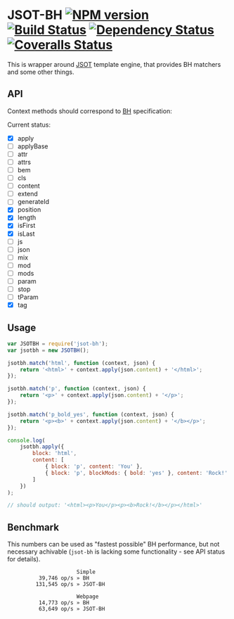 # JSOT-BH [![NPM version][npm-image]][npm-url] [![Build Status][travis-image]][travis-url] [![Dependency Status][depstat-image]][depstat-url] [![Coveralls Status][coveralls-image]][coveralls-url]

This is wrapper around [JSOT](https://github.com/floatdrop/jsot) template engine, that provides BH matchers and some other things.

## API

Context methods should correspond to [BH](https://github.com/enb-make/bh#%D0%9A%D0%BB%D0%B0%D1%81%D1%81-ctx) specification:

Current status:

 * [x] apply
 * [ ] applyBase
 * [ ] attr
 * [ ] attrs
 * [ ] bem
 * [ ] cls
 * [ ] content
 * [ ] extend
 * [ ] generateId
 * [x] position
 * [x] length
 * [x] isFirst
 * [x] isLast
 * [ ] js
 * [ ] json
 * [ ] mix
 * [ ] mod
 * [ ] mods
 * [ ] param
 * [ ] stop
 * [ ] tParam
 * [x] tag

## Usage

```js
var JSOTBH = require('jsot-bh');
var jsotbh = new JSOTBH();

jsotbh.match('html', function (context, json) {
    return '<html>' + context.apply(json.content) + '</html>';
});

jsotbh.match('p', function (context, json) {
    return '<p>' + context.apply(json.content) + '</p>';
});

jsotbh.match('p_bold_yes', function (context, json) {
    return '<p><b>' + context.apply(json.content) + '</b></p>';
});

console.log(
    jsotbh.apply({
        block: 'html',
        content: [
            { block: 'p', content: 'You' },
            { block: 'p', blockMods: { bold: 'yes' }, content: 'Rock!' }
        ]
    })
);

// should output: '<html><p>You</p><p><b>Rock!</b></p></html>'
```

## Benchmark

This numbers can be used as "fastest possible" BH performance, but not necessary achivable (`jsot-bh` is lacking some functionality - see API status for details).

```
                      Simple
          39,746 op/s » BH
         131,545 op/s » JSOT-BH

                      Webpage
          14,773 op/s » BH
          63,649 op/s » JSOT-BH
```

[npm-url]: https://npmjs.org/package/jsot-bh
[npm-image]: http://img.shields.io/npm/v/jsot-bh.svg

[travis-url]: https://travis-ci.org/floatdrop/jsot-bh
[travis-image]: http://img.shields.io/travis/floatdrop/jsot-bh.svg

[depstat-url]: https://david-dm.org/floatdrop/jsot-bh
[depstat-image]: https://david-dm.org/floatdrop/jsot-bh.svg?theme=shields.io

[coveralls-url]: https://coveralls.io/r/floatdrop/jsot-bh
[coveralls-image]: http://img.shields.io/coveralls/floatdrop/jsot-bh/master.svg
